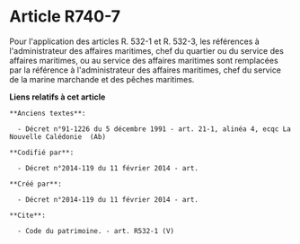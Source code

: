 # Article R740-7

Pour l'application des articles R. 532-1 et R. 532-3, les références à l'administrateur des affaires maritimes, chef du
quartier ou du service des affaires maritimes, ou au service des affaires maritimes sont remplacées par la référence à
l'administrateur des affaires maritimes, chef du service de la marine marchande et des pêches maritimes.

**Liens relatifs à cet article**

	**Anciens textes**:

	  - Décret n°91-1226 du 5 décembre 1991 - art. 21-1, alinéa 4, ecqc La Nouvelle Calédonie  (Ab)

	**Codifié par**:

	  - Décret n°2014-119 du 11 février 2014 - art.

	**Créé par**:

	  - Décret n°2014-119 du 11 février 2014 - art.

	**Cite**:

	  - Code du patrimoine. - art. R532-1 (V)
